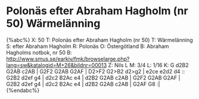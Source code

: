 # Polonäs efter Abraham Hagholm (nr 50)  Wärmelänning

{%abc%}
X: 50
T: Polonäs efter Abraham Hagholm (nr 50) 
T: Wärmelänning
S: efter Abraham Hagholm
R: Polonäs
O: Östergötland
B: Abraham Hagholms notbok, nr 50
B: http://www.smus.se/earkiv/fmk/browselarge.php?lang=sw&katalogid=M+26&bildnr=00013
Z: Nils L
M: 3/4
L: 1/16
K: G
d2B2 G2AB c2AB | G2F2 G2AB G2AF | D2>F2 G2>B2 d2>g2 | e2ce e2d2 d4 ::
G2B2 d2ef g4 | d2c2 B2Ac e4 | d2B2 G2AB c2AB | G2F2 G2AB G2AF |
G2B2 d2ef g4 | d2c2 B2Ac e4 | d2B2 G2AB c2AB | G2AF G8 :|
{%endabc%}
